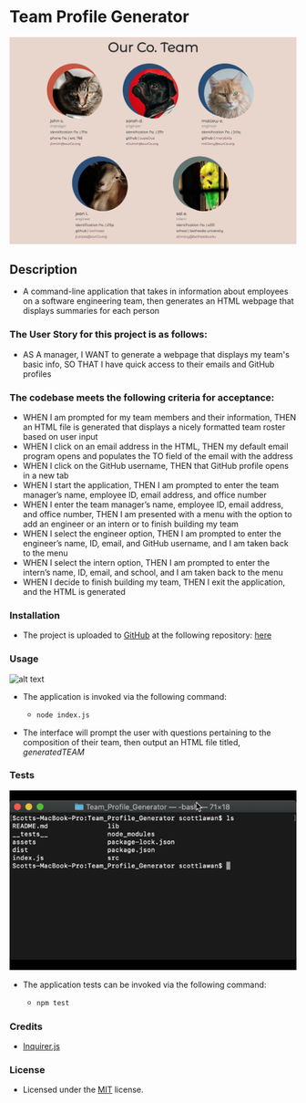 # Team Profile Generator
![alt text](assets/images/screenshot.png)

## Description
- A command-line application that takes in information about employees on a software engineering team, then generates an HTML webpage that displays summaries for each person

### The User Story for this project is as follows:
- AS A manager, I WANT to generate a webpage that displays my team's basic info, SO THAT I have quick access to their emails and GitHub profiles

### The codebase meets the following criteria for acceptance:
- WHEN I am prompted for my team members and their information, THEN an HTML file is generated that displays a nicely formatted team roster based on user input
- WHEN I click on an email address in the HTML, THEN my default email program opens and populates the TO field of the email with the address
- WHEN I click on the GitHub username, THEN that GitHub profile opens in a new tab
- WHEN I start the application, THEN I am prompted to enter the team manager’s name, employee ID, email address, and office number
- WHEN I enter the team manager’s name, employee ID, email address, and office number, THEN I am presented with a menu with the option to add an engineer or an intern or to finish building my team
- WHEN I select the engineer option, THEN I am prompted to enter the engineer’s name, ID, email, and GitHub username, and I am taken back to the menu
- WHEN I select the intern option, THEN I am prompted to enter the intern’s name, ID, email, and school, and I am taken back to the menu
- WHEN I decide to finish building my team, THEN I exit the application, and the HTML is generated

### Installation
- The project is uploaded to [GitHub](https://github.com/) at the following repository: [here](https://github.com/sourslaw/Team_Profile_Generator)

### Usage
![alt text](assets/images/screenshot_usage.gif)

- The application is invoked via the following command:  
	-	```bash
		node index.js
		```
- The interface will prompt the user with questions pertaining to the composition of their team, then output an HTML file titled, *generatedTEAM*

### Tests
![alt text](assets/images/screenshot_test.gif)

- The application tests can be invoked via the following command:  
	-	```bash
		npm test
		```

### Credits
- [Inquirer.js](https://www.npmjs.com/package/inquirer)

### License
- Licensed under the [MIT](https://opensource.org/licenses/mit-license.php) license.